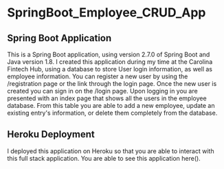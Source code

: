# SpringBoot_Employee_CRUD_App
## Spring Boot Application
This is a Spring Boot application, using version 2.7.0 of Spring Boot and Java version 1.8.
I created this application during my time at the Carolina Fintech Hub, using a database to store User login information,
as well as employee information.  You can register a new user by using the /registration page or the link through the
login page.  Once the new user is created you can sign in on the /login page.  Upon logging in you are presented with 
an index page that shows all the users in the employee database.  From this table you are able to add a new employee,
update an existing entry's information, or delete them completely from the database.

## Heroku Deployment
I deployed this application on Heroku so that you are able to interact with this full stack application.
You are able to see this application here().
